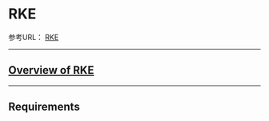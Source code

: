 # RKE

参考URL： [RKE](https://rancher.com/docs/rke/v0.1.x/en/)

---
## [Overview of RKE](0000overviewofRKE/0000overviewofRKE.md)
---
## Requirements


